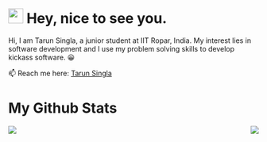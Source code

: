 <h1><img src="https://emojis.slackmojis.com/emojis/images/1531849430/4246/blob-sunglasses.gif?1531849430" width="30"/> Hey, nice to see you.</h1>

Hi, I am Tarun Singla, a junior student at IIT Ropar, India. My interest lies in software development and I use my problem solving skills to develop kickass software. 😀

📫 Reach me here: [Tarun Singla](https://www.linkedin.com/in/tarun-singla/)

# My Github Stats

<img align="left" src="https://github-readme-stats.vercel.app/api?username=tarun-singla&count_private=true&show_icons=true&theme=radical" />
<img align="right" src="https://github-readme-stats.vercel.app/api/top-langs/?username=tarun-singla&theme=radical" />
